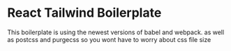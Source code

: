 # React Tailwind Boilerplate

This boilerplate is using the newest versions of babel and webpack.
as well as postcss and purgecss so you wont have to worry about css file size
